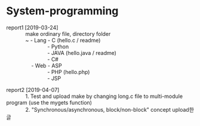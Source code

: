 # System-programming

report1 [2019-03-24]  
&nbsp;&nbsp;&nbsp;&nbsp;&nbsp;&nbsp;&nbsp;&nbsp;&nbsp;&nbsp;&nbsp;&nbsp; make ordinary file, directory folder  
&nbsp;&nbsp;&nbsp;&nbsp;&nbsp;&nbsp;&nbsp;&nbsp;&nbsp;&nbsp;&nbsp;&nbsp; ~ - Lang - C (hello.c / readme)  
&nbsp;&nbsp;&nbsp;&nbsp;&nbsp;&nbsp;&nbsp;&nbsp;&nbsp;&nbsp;&nbsp;&nbsp;&nbsp;&nbsp;&nbsp;&nbsp;&nbsp;&nbsp;&nbsp;&nbsp;&nbsp;&nbsp;&nbsp;&nbsp;&nbsp;&nbsp;&nbsp; - Python  
&nbsp;&nbsp;&nbsp;&nbsp;&nbsp;&nbsp;&nbsp;&nbsp;&nbsp;&nbsp;&nbsp;&nbsp;&nbsp;&nbsp;&nbsp;&nbsp;&nbsp;&nbsp;&nbsp;&nbsp;&nbsp;&nbsp;&nbsp;&nbsp;&nbsp;&nbsp;&nbsp; - JAVA (hello.java / readme)  
&nbsp;&nbsp;&nbsp;&nbsp;&nbsp;&nbsp;&nbsp;&nbsp;&nbsp;&nbsp;&nbsp;&nbsp;&nbsp;&nbsp;&nbsp;&nbsp;&nbsp;&nbsp;&nbsp;&nbsp;&nbsp;&nbsp;&nbsp;&nbsp;&nbsp;&nbsp;&nbsp; - C#  
&nbsp;&nbsp;&nbsp;&nbsp;&nbsp;&nbsp;&nbsp;&nbsp;&nbsp;&nbsp;&nbsp;&nbsp;&nbsp;&nbsp;&nbsp;&nbsp; - Web - ASP  
&nbsp;&nbsp;&nbsp;&nbsp;&nbsp;&nbsp;&nbsp;&nbsp;&nbsp;&nbsp;&nbsp;&nbsp;&nbsp;&nbsp;&nbsp;&nbsp;&nbsp;&nbsp;&nbsp;&nbsp;&nbsp;&nbsp;&nbsp;&nbsp;&nbsp;&nbsp;&nbsp; - PHP (hello.php)  
&nbsp;&nbsp;&nbsp;&nbsp;&nbsp;&nbsp;&nbsp;&nbsp;&nbsp;&nbsp;&nbsp;&nbsp;&nbsp;&nbsp;&nbsp;&nbsp;&nbsp;&nbsp;&nbsp;&nbsp;&nbsp;&nbsp;&nbsp;&nbsp;&nbsp;&nbsp;&nbsp; - JSP



report2 [2019-04-07]  
&nbsp;&nbsp;&nbsp;&nbsp;&nbsp;&nbsp;&nbsp;&nbsp;&nbsp;&nbsp;&nbsp;&nbsp; 1. Test and upload make by changing long.c file to multi-module  program (use the mygets function)  
&nbsp;&nbsp;&nbsp;&nbsp;&nbsp;&nbsp;&nbsp;&nbsp;&nbsp;&nbsp;&nbsp;&nbsp; 2. "Synchronous/asynchronous, block/non-block" concept upload한글
